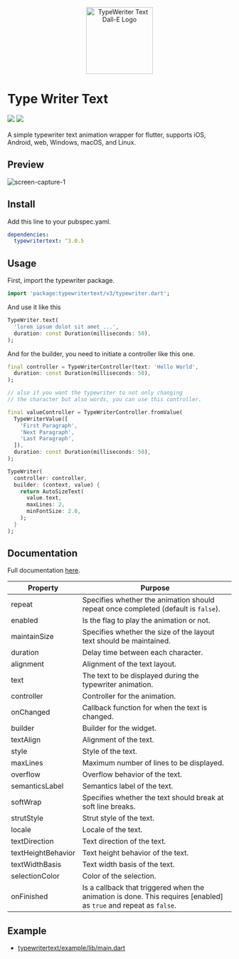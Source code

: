 <p align="center">
  <img src="https://user-images.githubusercontent.com/45191605/272785686-7a626063-6047-463a-b931-db256c708335.png" alt="TypeWeriter Text Dall-E Logo" width="150">
</p>

# Type Writer Text

<a href='https://pub.dev/packages/typewritertext'><img src='https://img.shields.io/pub/v/typewritertext.svg?logo=flutter&color=blue&style=flat-square'/></a>
<a href='https://raw.githack.com/Nialixus/typewritertext/master/coverage/index.html'><img src='https://img.shields.io/badge/coverage-98%25-blue.svg' /></a>
\
\
A simple typewriter text animation wrapper for flutter, supports iOS, Android, web, Windows, macOS, and Linux.

## Preview

![screen-capture-_1_](https://user-images.githubusercontent.com/45191605/162557654-6e98d7be-e198-4089-bc13-6b52f7e4a6e2.gif)

## Install

Add this line to your pubspec.yaml.

```yaml
dependencies:
  typewritertext: ^3.0.5
```

## Usage

First, import the typewriter package.

```dart
import 'package:typewritertext/v3/typewriter.dart';
```

And use it like this

```dart
TypeWriter.text(
  'lorem ipsum dolot sit amet ...',
  duration: const Duration(milliseconds: 50),
);
```

And for the builder, you need to initiate a controller like this one.

```dart
final controller = TypeWriterController(text: 'Hello World',
  duration: const Duration(milliseconds: 50),
);

// also if you want the typewriter to not only changing
// the character but also words, you can use this controller.

final valueController = TypeWriterController.fromValue(
  TypeWriterValue([
    'First Paragraph', 
    'Next Paragraph', 
    'Last Paragraph',
  ]),
  duration: const Duration(milliseconds: 50),
);

TypeWriter(
  controller: controller,
  builder: (context, value) {
    return AutoSizeText(
      value.text,
      maxLines: 2,
      minFontSize: 2.0,
    ); 
  }
);
```

## Documentation
Full documentation <a href="https://pub.dev/documentation/typewritertext/latest/typewriter/typewriter-library.html">here</a>.

| Property             | Purpose                                                      |
|----------------------|--------------------------------------------------------------|
| repeat               | Specifies whether the animation should repeat once completed (default is `false`). |
| enabled              | Is the flag to play the animation or not.                    |
| maintainSize         | Specifies whether the size of the layout text should be maintained. |
| duration             | Delay time between each character.                          |
| alignment            | Alignment of the text layout.                                |
| text                 | The text to be displayed during the typewriter animation.   |
| controller           | Controller for the animation.                                |
| onChanged            | Callback function for when the text is changed.             |
| builder              | Builder for the widget.                                      |
| textAlign            | Alignment of the text.                                       |
| style                | Style of the text.                                          |
| maxLines             | Maximum number of lines to be displayed.                    |
| overflow             | Overflow behavior of the text.                              |
| semanticsLabel       | Semantics label of the text.                                |
| softWrap             | Specifies whether the text should break at soft line breaks.|
| strutStyle           | Strut style of the text.                                    |
| locale               | Locale of the text.                                         |
| textDirection        | Text direction of the text.                                 |
| textHeightBehavior   | Text height behavior of the text.                           |
| textWidthBasis       | Text width basis of the text.                               |
| selectionColor       | Color of the selection.                                     |
| onFinished           | Is a callback that triggered when the animation is done. This requires [enabled] as `true` and repeat as `false`. |

## Example

- <a href="https://github.com/Nialixus/typewritertext/blob/master/example/lib/main.dart">typewritertext/example/lib/main.dart</a>
